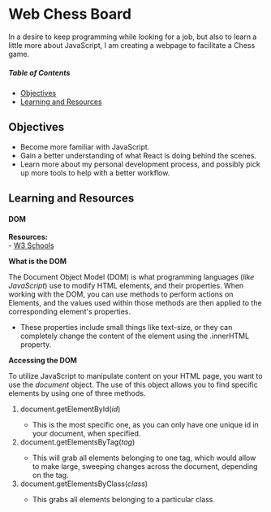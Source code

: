 # Web Chess Board
In a desire to keep programming while looking for a job, but also to learn a little more about JavaScript, I am creating a webpage to facilitate a Chess game.

##### Table of Contents
- [Objectives](#objectives)
- [Learning and Resources](#learning-and-resources)

## Objectives
 - Become more familiar with JavaScript.
 - Gain a better understanding of what React is doing behind the scenes.
 - Learn more about my personal development process, and possibly pick up more tools to help with a better workflow.

## Learning and Resources
#### DOM
  **Resources:**<br>
	- [W3 Schools](https://www.w3schools.com/js/js_htmldom.asp)

  **What is the DOM**
 	<p>The Document Object Model (DOM) is what programming languages (*like JavaScript*) use to modify HTML elements, and their properties.
	When working with the DOM, you can use methods to perform actions on Elements, and the values used within those methods are then applied to the corresponding element's properties.</p>
		<ul>
            <li>These properties include small things like text-size, or they can completely change the content of the element using the .innerHTML property.</li>
        </ul>

  **Accessing the DOM**
 	<p>To utilize JavaScript to manipulate content on your HTML page, you want to use the *document* object. The use of this object allows you to find specific elements by using one of three methods.</p>
    <ol>
        <li>document.getElementById(*id*)</li>
        <ul>
            <li>This is the most specific one, as you can only have one unique id in your document, when specified.</li>
        </ul>
        <li>document.getElementsByTag(*tag*)</li>
        <ul>
            <li>This will grab all elements belonging to one tag, which would allow to make large, sweeping changes across the document, depending on the tag.</li>
        </ul>
        <li>document.getElementsByClass(*class*)</li>
        <ul>
            <li>This grabs all elements belonging to a particular class.</li>
        </ul>
    </ol>